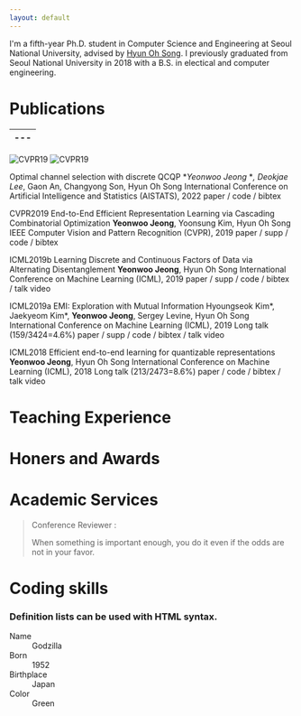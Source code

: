 ```yaml
---
layout: default
---
```


I'm a fifth-year Ph.D. student in Computer Science and Engineering at Seoul National University, advised by [Hyun Oh Song](https://mllab.snu.ac.kr/hyunoh).
I previously graduated from Seoul National University in 2018 with a B.S. in electical and computer engineering.

# Publications
|---|
|---|

![CVPR19](https://maestrojeong.github.io/images/CVPR19_inv_crop.png')
![CVPR19](images/CVPR19_inv_crop.png')

Optimal channel selection with discrete QCQP
**Yeonwoo Jeong* **, Deokjae Lee*, Gaon An, Changyong Son, Hyun Oh Song
International Conference on Artificial Intelligence and Statistics (AISTATS), 2022
paper / code / bibtex


CVPR2019
End-to-End Efficient Representation Learning via Cascading Combinatorial Optimization
**Yeonwoo Jeong**, Yoonsung Kim, Hyun Oh Song
IEEE Computer Vision and Pattern Recognition (CVPR), 2019
paper / supp / code / bibtex

ICML2019b
Learning Discrete and Continuous Factors of Data via Alternating Disentanglement
**Yeonwoo Jeong**, Hyun Oh Song
International Conference on Machine Learning (ICML), 2019
paper / supp / code / bibtex / talk video

ICML2019a
EMI: Exploration with Mutual Information
Hyoungseok Kim*, Jaekyeom Kim*, **Yeonwoo Jeong**, Sergey Levine, Hyun Oh Song
International Conference on Machine Learning (ICML), 2019
Long talk (159/3424=4.6%)
paper / supp / code / bibtex / talk video

ICML2018
Efficient end-to-end learning for quantizable representations
**Yeonwoo Jeong**, Hyun Oh Song
International Conference on Machine Learning (ICML), 2018
Long talk (213/2473=8.6%)
paper / code / bibtex / talk video


# Teaching Experience


# Honers and Awards


# Academic Services

> Conference Reviewer : 
>
> When something is important enough, you do it even if the odds are not in your favor.

# Coding skills

### Definition lists can be used with HTML syntax.

<dl>
<dt>Name</dt>
<dd>Godzilla</dd>
<dt>Born</dt>
<dd>1952</dd>
<dt>Birthplace</dt>
<dd>Japan</dd>
<dt>Color</dt>
<dd>Green</dd>
</dl>


